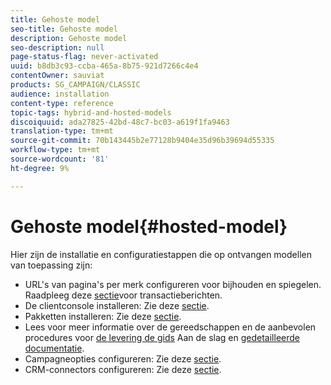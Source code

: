```yaml
---
title: Gehoste model
seo-title: Gehoste model
description: Gehoste model
seo-description: null
page-status-flag: never-activated
uuid: b8db3c93-ccba-465a-8b75-921d7266c4e4
contentOwner: sauviat
products: SG_CAMPAIGN/CLASSIC
audience: installation
content-type: reference
topic-tags: hybrid-and-hosted-models
discoiquuid: ada27825-42bd-48c7-bc03-a619f1fa9463
translation-type: tm+mt
source-git-commit: 70b143445b2e77128b9404e35d96b39694d55335
workflow-type: tm+mt
source-wordcount: '81'
ht-degree: 9%

---
```



# Gehoste model{#hosted-model}

Hier zijn de installatie en configuratiestappen die op ontvangen modellen van toepassing zijn:

* URL&#39;s van pagina&#39;s per merk configureren voor bijhouden en spiegelen. Raadpleeg deze [sectie](../../message-center/using/configuring-multibranding.md)voor transactieberichten.
* De clientconsole installeren: Zie deze [sectie](../../installation/using/installing-the-client-console.md).
* Pakketten installeren: Zie deze [sectie](../../installation/using/installing-campaign-standard-packages.md).
* Lees voor meer informatie over de gereedschappen en de aanbevolen procedures voor [de levering de gids](../../delivery/using/deliverability-key-points.md) Aan de slag en [gedetailleerde documentatie](../../delivery/using/about-deliverability.md).
* Campagneopties configureren: Zie deze [sectie](../../installation/using/configuring-campaign-options.md).
* CRM-connectors configureren: Zie deze [sectie](../../platform/using/crm-connectors.md).

